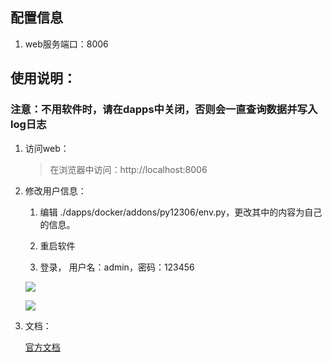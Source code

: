 ## 配置信息

1. web服务端口：8006

## 使用说明：

### 注意：不用软件时，请在dapps中关闭，否则会一直查询数据并写入log日志

1. 访问web：

    > 在浏览器中访问：http://localhost:8006

2. 修改用户信息：
    1. 编辑 ./dapps/docker/addons/py12306/env.py，更改其中的内容为自己的信息。

    2. 重启软件
    
    3. 登录， 用户名：admin，密码：123456
     
    ![](https://i.loli.net/2019/10/17/SGRPcsJhF1VdjNt.png)

    
    ![](https://i.loli.net/2019/10/17/vbpHLVw1DSJWBXA.png)
    

3. 文档：

    [官方文档](https://github.com/pjialin/py12306/blob/master/README.md)
